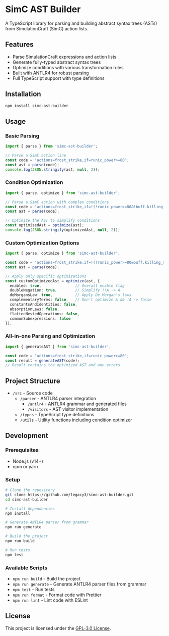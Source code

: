 # SimC AST Builder

A TypeScript library for parsing and building abstract syntax trees (ASTs) from SimulationCraft (SimC) action lists.

## Features

- Parse SimulationCraft expressions and action lists
- Generate fully-typed abstract syntax trees
- Optimize conditions with various transformation rules
- Built with ANTLR4 for robust parsing
- Full TypeScript support with type definitions

## Installation

```bash
npm install simc-ast-builder
```

## Usage

### Basic Parsing

```typescript
import { parse } from 'simc-ast-builder';

// Parse a SimC action line
const code = 'actions=frost_strike,if=runic_power>=80';
const ast = parse(code);
console.log(JSON.stringify(ast, null, 2));
```

### Condition Optimization

```typescript
import { parse, optimize } from 'simc-ast-builder';

// Parse a SimC action with complex conditions
const code = 'actions=frost_strike,if=!(!runic_power>=80&!buff.killing_machine.up)';
const ast = parse(code);

// Optimize the AST to simplify conditions
const optimizedAst = optimize(ast);
console.log(JSON.stringify(optimizedAst, null, 2));
```

### Custom Optimization Options

```typescript
import { parse, optimize } from 'simc-ast-builder';

const code = 'actions=frost_strike,if=!(!runic_power>=80&buff.killing_machine.up)';
const ast = parse(code);

// Apply only specific optimizations
const customOptimizedAst = optimize(ast, { 
  enabled: true,               // Overall enable flag
  doubleNegation: true,        // Simplify !!A -> A
  deMorgansLaw: true,          // Apply De Morgan's laws
  complementaryTerms: false,   // Don't optimize A && !A -> false
  constantsAndIdentities: false,
  absorptionLaws: false,
  flattenNestedOperations: false,
  commonSubexpressions: false
});
```

### All-in-one Parsing and Optimization

```typescript
import { generateAST } from 'simc-ast-builder';

const code = 'actions=frost_strike,if=runic_power>=80';
const result = generateAST(code);
// Result contains the optimized AST and any errors
```

## Project Structure

- `/src` - Source code
  - `/parser` - ANTLR4 parser integration
    - `/antlr4` - ANTLR4 grammar and generated files
    - `/visitors` - AST visitor implementation
  - `/types` - TypeScript type definitions
  - `/utils` - Utility functions including condition optimizer

## Development

### Prerequisites

- Node.js (v14+)
- npm or yarn

### Setup

```bash
# Clone the repository
git clone https://github.com/legacy3/simc-ast-builder.git
cd simc-ast-builder

# Install dependencies
npm install

# Generate ANTLR4 parser from grammar
npm run generate

# Build the project
npm run build

# Run tests
npm test
```

### Available Scripts

- `npm run build` - Build the project
- `npm run generate` - Generate ANTLR4 parser files from grammar
- `npm test` - Run tests
- `npm run format` - Format code with Prettier
- `npm run lint` - Lint code with ESLint

## License

This project is licensed under the [GPL-3.0 License](LICENSE).
